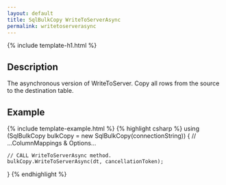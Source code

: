 ```yaml
---
layout: default
title: SqlBulkCopy WriteToServerAsync
permalink: writetoserverasync
---
```


{% include template-h1.html %}

## Description

The asynchronous version of WriteToServer. Copy all rows from the source to the destination table.

## Example
{% include template-example.html %} 
{% highlight csharp %}
using (SqlBulkCopy bulkCopy = new SqlBulkCopy(connectionString))
{
    // ...ColumnMappings & Options...
    
    // CALL WriteToServerAsync method.
    bulkCopy.WriteToServerAsync(dt, cancellationToken);
}
{% endhighlight %}

